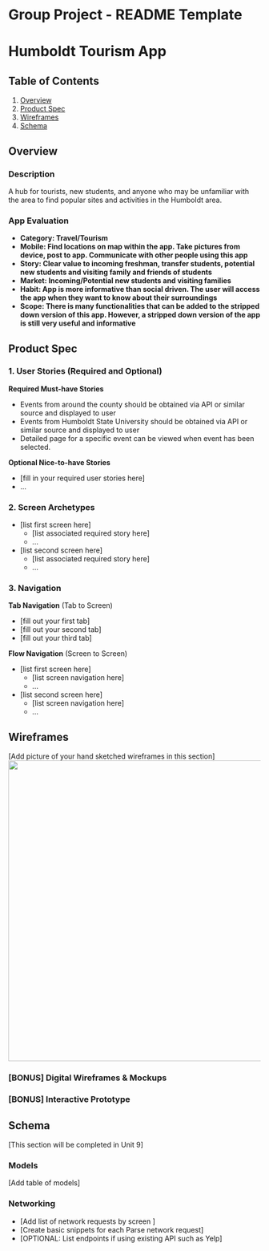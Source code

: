 Group Project - README Template
===

# Humboldt Tourism App

## Table of Contents
1. [Overview](#Overview)
1. [Product Spec](#Product-Spec)
1. [Wireframes](#Wireframes)
2. [Schema](#Schema)

## Overview
### Description
A hub for tourists, new students, and anyone who may be unfamiliar with the area to find popular sites and activities in the Humboldt area.

### App Evaluation

- **Category: Travel/Tourism**
- **Mobile: Find locations on map within the app. Take pictures from device, post to app. Communicate with other people using this app**
- **Story: Clear value to incoming freshman, transfer students, potential new students and visiting family and friends of students**
- **Market: Incoming/Potential new students and visiting  families**
- **Habit: App is more informative than social driven. The user will access the app when they want to know about their surroundings**
- **Scope: There is many functionalities that can be added to the stripped down version of this app. However, a stripped down version of the app is still very useful and informative**

## Product Spec

### 1. User Stories (Required and Optional)

**Required Must-have Stories**

* Events from around the county should be obtained via API or similar source and displayed to user
* Events from Humboldt State University should be obtained via API or similar source and displayed to user
* Detailed page for a specific event can be viewed when event has been selected.

**Optional Nice-to-have Stories**

* [fill in your required user stories here]
* ...

### 2. Screen Archetypes

* [list first screen here]
   * [list associated required story here]
   * ...
* [list second screen here]
   * [list associated required story here]
   * ...

### 3. Navigation

**Tab Navigation** (Tab to Screen)

* [fill out your first tab]
* [fill out your second tab]
* [fill out your third tab]

**Flow Navigation** (Screen to Screen)

* [list first screen here]
   * [list screen navigation here]
   * ...
* [list second screen here]
   * [list screen navigation here]
   * ...

## Wireframes
[Add picture of your hand sketched wireframes in this section]
<img src="YOUR_WIREFRAME_IMAGE_URL" width=600>

### [BONUS] Digital Wireframes & Mockups

### [BONUS] Interactive Prototype

## Schema 
[This section will be completed in Unit 9]
### Models
[Add table of models]
### Networking
- [Add list of network requests by screen ]
- [Create basic snippets for each Parse network request]
- [OPTIONAL: List endpoints if using existing API such as Yelp]
